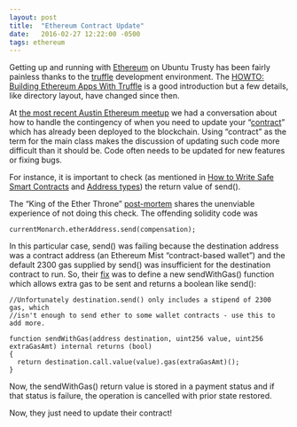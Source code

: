 ```yaml
---
layout: post
title:  "Ethereum Contract Update"
date:   2016-02-27 12:22:00 -0500
tags: ethereum
---
```

Getting up and running with [Ethereum](https://www.ethereum.org) on Ubuntu Trusty has been fairly painless thanks to the [truffle](https://github.com/ConsenSys/truffle) development environment. The [HOWTO: Building Ethereum Apps With Truffle](https://www.youtube.com/watch?v=GPP6uAq15d8) is a good introduction but a few details, like directory layout, have changed since then.


At [the most recent Austin Ethereum meetup](http://www.meetup.com/Austin-Ethereum-Meetup/events/228452105) we had a conversation about how to handle the contingency of when you need to update your “[contract](https://medium.com/@ConsenSys/unpacking-the-term-smart-contract-e63238f7db65#.q6szg6xr5)” which has already been deployed to the blockchain. Using “contract” as the term for the main class makes the discussion of updating such code more difficult than it should be. Code often needs to be updated for new features or fixing bugs.


For instance, it is important to check (as mentioned in [How to Write Safe Smart Contracts](https://chriseth.github.io/notes/talks/safe_solidity/#/7) and [Address types](http://solidity.readthedocs.org/en/latest/types.html#address)) the return value of send().


The “King of the Ether Throne” [post-mortem](http://www.kingoftheether.com/postmortem.html) shares the unenviable experience of not doing this check. The offending solidity code was

	currentMonarch.etherAddress.send(compensation);

In this particular case, send() was failing because the destination address was a contract address (an Ethereum Mist “contract-based wallet”) and the default 2300 gas supplied by send() was insufficient for the destination contract to run. So, their [fix](https://github.com/kieranelby/KingOfTheEtherThrone/commit/120f5a20b17600154ecb11ca120ec0dc296f66d5#diff-05a7e7e015bed68b1fcc05cd0b5c680dR209) was to define a new sendWithGas() function which allows extra gas to be sent and returns a boolean like send():

	//Unfortunately destination.send() only includes a stipend of 2300 gas, which
	//isn't enough to send ether to some wallet contracts - use this to add more.

	function sendWithGas(address destination, uint256 value, uint256 extraGasAmt) internal returns (bool)
	{
	  return destination.call.value(value).gas(extraGasAmt)();
	}

Now, the sendWithGas() return value is stored in a payment status and if that status is failure, the operation is cancelled with prior state restored.

Now, they just need to update their contract!
